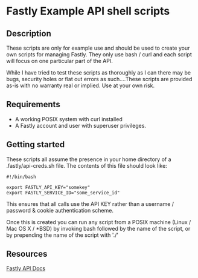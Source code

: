 # Fastly Example API shell scripts

## Description
These scripts are only for example use and should be used to create your own scripts for managing Fastly. They only use bash / curl and each script will focus on one particular part of the API.

While I have tried to test these scripts as thoroughly as I can there may be bugs, security holes or flat out errors as such....These scripts are provided as-is with no warranty real or implied. Use at your own risk.

## Requirements
- A working POSIX system with curl installed
- A Fastly account and user with superuser privileges.

## Getting started
These scripts all assume the presence in your home directory of a .fastly/api-creds.sh file. The contents of this file should look like:
```
#!/bin/bash

export FASTLY_API_KEY="somekey"
export FASTLY_SERVICE_ID="some_service_id"
```
This ensures that all calls use the API KEY rather than a username / password & cookie authentication scheme.

Once this is created you can run any script from a POSIX machine (Linux / Mac OS X / *BSD) by invoking bash followed by the name of the script, or by prepending the name of the script with './'

## Resources
[Fastly API Docs](http://docs.fastly.com/api)